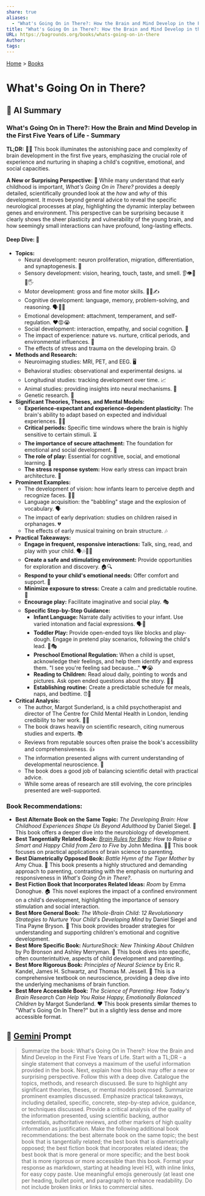 ```yaml
---
share: true
aliases:
  - "What's Going On in There?: How the Brain and Mind Develop in the First Five Years of Life"
title: "What's Going On in There?: How the Brain and Mind Develop in the First Five Years of Life"
URL: https://bagrounds.org/books/whats-going-on-in-there
Author: 
tags: 
---
```

[Home](../index.md) > [Books](./index.md)  
# What's Going On in There?  
## 🤖 AI Summary  
### What's Going On in There?: How the Brain and Mind Develop in the First Five Years of Life - Summary  
**TL;DR:** 👶🧠 This book illuminates the astonishing pace and complexity of brain development in the first five years, emphasizing the crucial role of experience and nurturing in shaping a child's cognitive, emotional, and social capacities.  
  
**A New or Surprising Perspective:** 🤯 While many understand that early childhood is important, *What's Going On in There?* provides a deeply detailed, scientifically grounded look at the *how* and *why* of this development. It moves beyond general advice to reveal the specific neurological processes at play, highlighting the dynamic interplay between genes and environment. This perspective can be surprising because it clearly shows the sheer plasticity and vulnerability of the young brain, and how seemingly small interactions can have profound, long-lasting effects.  
  
#### **Deep Dive:** 🔬  
* **Topics:**  
    * Neural development: neuron proliferation, migration, differentiation, and synaptogenesis. 🧠  
    * Sensory development: vision, hearing, touch, taste, and smell. 👂👁️👃👅🖐️  
    * Motor development: gross and fine motor skills. 🏃‍♀️✍️  
    * Cognitive development: language, memory, problem-solving, and reasoning. 🗣️🧠💡  
    * Emotional development: attachment, temperament, and self-regulation. ❤️😡😭  
    * Social development: interaction, empathy, and social cognition. 🤝  
    * The impact of experience: nature vs. nurture, critical periods, and environmental influences. 🌱  
    * The effects of stress and trauma on the developing brain. 😥  
* **Methods and Research:**  
    * Neuroimaging studies: MRI, PET, and EEG. 🖥️  
    * Behavioral studies: observational and experimental designs. 📊  
    * Longitudinal studies: tracking development over time. 📈  
    * Animal studies: providing insights into neural mechanisms. 🐁  
    * Genetic research. 🧬  
* **Significant Theories, Theses, and Mental Models:**  
    * **Experience-expectant and experience-dependent plasticity:** The brain's ability to adapt based on expected and individual experiences. 🧠🔄  
    * **Critical periods:** Specific time windows where the brain is highly sensitive to certain stimuli. ⏳  
    * **The importance of secure attachment:** The foundation for emotional and social development. 🤗  
    * **The role of play:** Essential for cognitive, social, and emotional learning. 🧸  
    * **The stress response system:** How early stress can impact brain architecture. 🚨  
* **Prominent Examples:**  
    * The development of vision: how infants learn to perceive depth and recognize faces. 👶👀  
    * Language acquisition: the "babbling" stage and the explosion of vocabulary. 🗣️  
    * The impact of early deprivation: studies on children raised in orphanages. 💔  
    * The effects of early musical training on brain structure. 🎶  
* **Practical Takeaways:**  
    * **Engage in frequent, responsive interactions:** Talk, sing, read, and play with your child. 🗣️🎶📖🧸  
    * **Create a safe and stimulating environment:** Provide opportunities for exploration and discovery. 🏠🔍  
    * **Respond to your child's emotional needs:** Offer comfort and support. 🤗  
    * **Minimize exposure to stress:** Create a calm and predictable routine. 🧘  
    * **Encourage play:** Facilitate imaginative and social play. 🎭  
    * **Specific Step-by-Step Guidance:**  
        * **Infant Language:** Narrate daily activities to your infant. Use varied intonation and facial expressions. 🗣️👶  
        * **Toddler Play:** Provide open-ended toys like blocks and play-dough. Engage in pretend play scenarios, following the child's lead. 🧱🎭  
        * **Preschool Emotional Regulation:** When a child is upset, acknowledge their feelings, and help them identify and express them. "I see you're feeling sad because..." ❤️😭  
        * **Reading to Children:** Read aloud daily, pointing to words and pictures. Ask open ended questions about the story. 📖👀  
        * **Establishing routine:** Create a predictable schedule for meals, naps, and bedtime. ⏰🛌  
* **Critical Analysis:**  
    * The author, Margot Sunderland, is a child psychotherapist and director of The Centre for Child Mental Health in London, lending credibility to her work. 👩‍⚕️  
    * The book draws heavily on scientific research, citing numerous studies and experts. 📚  
    * Reviews from reputable sources often praise the book's accessibility and comprehensiveness. 👍  
    * The information presented aligns with current understanding of developmental neuroscience. 🧠  
    * The book does a good job of balancing scientific detail with practical advice.  
    * While some areas of research are still evolving, the core principles presented are well-supported.  
  
### **Book Recommendations:**  
* **Best Alternate Book on the Same Topic:** *The Developing Brain: How Childhood Experiences Shape Us Beyond Adulthood* by Daniel Siegel. 🧠 This book offers a deeper dive into the neurobiology of development.  
* **Best Tangentially Related Book:** *[Brain Rules for Baby](./brain-rules-for-baby.md): How to Raise a Smart and Happy Child from Zero to Five* by John Medina. 👶🧠 This book focuses on practical applications of brain science to parenting.  
* **Best Diametrically Opposed Book:** *Battle Hymn of the Tiger Mother* by Amy Chua. 🐯 This book presents a highly structured and demanding approach to parenting, contrasting with the emphasis on nurturing and responsiveness in *What's Going On in There?*.  
* **Best Fiction Book that Incorporates Related Ideas:** *Room* by Emma Donoghue. 🏠 This novel explores the impact of a confined environment on a child's development, highlighting the importance of sensory stimulation and social interaction.  
* **Best More General Book:** *The Whole-Brain Child: 12 Revolutionary Strategies to Nurture Your Child's Developing Mind* by Daniel Siegel and Tina Payne Bryson. 🧠 This book provides broader strategies for understanding and supporting children's emotional and cognitive development.  
* **Best More Specific Book:** *NurtureShock: New Thinking About Children* by Po Bronson and Ashley Merryman. 🤯 This book dives into specific, often counterintuitive, aspects of child development and parenting.  
* **Best More Rigorous Book:** *Principles of Neural Science* by Eric R. Kandel, James H. Schwartz, and Thomas M. Jessell. 🧠 This is a comprehensive textbook on neuroscience, providing a deep dive into the underlying mechanisms of brain function.  
* **Best More Accessible Book:** *The Science of Parenting: How Today's Brain Research Can Help You Raise Happy, Emotionally Balanced Children* by Margot Sunderland. ❤️ This book presents similar themes to "What's Going On In There?" but in a slightly less dense and more accessible format.  
  
## 💬 [Gemini](https://gemini.google.com) Prompt  
> Summarize the book: What's Going On in There?: How the Brain and Mind Develop in the First Five Years of Life. Start with a TL;DR - a single statement that conveys a maximum of the useful information provided in the book. Next, explain how this book may offer a new or surprising perspective. Follow this with a deep dive. Catalogue the topics, methods, and research discussed. Be sure to highlight any significant theories, theses, or mental models proposed. Summarize prominent examples discussed. Emphasize practical takeaways, including detailed, specific, concrete, step-by-step advice, guidance, or techniques discussed. Provide a critical analysis of the quality of the information presented, using scientific backing, author credentials, authoritative reviews, and other markers of high quality information as justification. Make the following additional book recommendations: the best alternate book on the same topic; the best book that is tangentially related; the best book that is diametrically opposed; the best fiction book that incorporates related ideas; the best book that is more general or more specific; and the best book that is more rigorous or more accessible than this book. Format your response as markdown, starting at heading level H3, with inline links, for easy copy paste. Use meaningful emojis generously (at least one per heading, bullet point, and paragraph) to enhance readability. Do not include broken links or links to commercial sites.